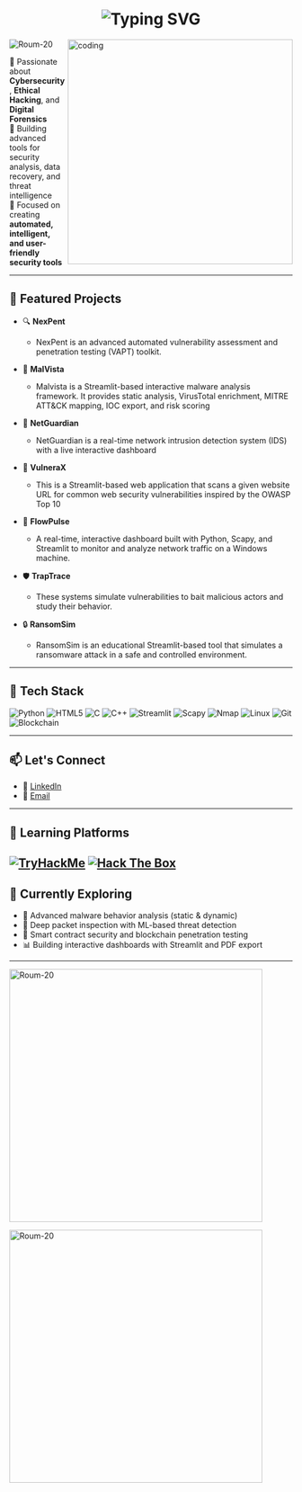 <h1 align="center">
  <img src="https://readme-typing-svg.demolab.com?font=Fira+Code&pause=1000&center=true&vCenter=true&multiline=true&width=600&height=100&lines=Hi+%F0%9F%91%8B%2C+I'm+Roumya+Ranjan+Swain!;%7C+Security+tool+developer;Let's+Secure+the+Security!"alt="Typing SVG">
</h1>
<img align="right" alt = "coding" width ="400" src="https://images.squarespace-cdn.com/content/v1/5769fc401b631bab1addb2ab/1541580611624-TE64QGKRJG8SWAIUS7NS/ke17ZwdGBToddI8pDm48kPoswlzjSVMM-SxOp7CV59BZw-zPPgdn4jUwVcJE1ZvWQUxwkmyExglNqGp0IvTJZamWLI2zvYWH8K3-s_4yszcp2ryTI0HqTOaaUohrI8PI6FXy8c9PWtBlqAVlUS5izpdcIXDZqDYvprRqZ29Pw0o/coding-freak.gif">
<p align="left"> <img src="https://komarev.com/ghpvc/?username=Roum-20&label=Profile%20views&color=0e75b6&style=flat" alt="Roum-20" /> </p>



🔐 Passionate about **Cybersecurity**, **Ethical Hacking**, and **Digital Forensics**  
🧠 Building advanced tools for security analysis, data recovery, and threat intelligence  
🚀 Focused on creating **automated, intelligent, and user-friendly security tools**

---

## 💼 Featured Projects

- 🔍 **NexPent**
  
   - NexPent is an advanced automated vulnerability assessment and penetration testing (VAPT) toolkit.
  
- 🧪 **MalVista**
  
  - Malvista is a Streamlit-based interactive malware analysis framework. It provides static analysis, VirusTotal enrichment, MITRE ATT&CK mapping, IOC export, and risk scoring

- 📡 **NetGuardian**
  
   - NetGuardian is a real-time network intrusion detection system (IDS) with a live interactive dashboard

- 🎯 **VulneraX**
   
     - This is a Streamlit-based web application that scans a given website URL for common web security vulnerabilities inspired by the OWASP Top 10

- 🧰 **FlowPulse**

     - A real-time, interactive dashboard built with Python, Scapy, and Streamlit to monitor and analyze network traffic on a Windows machine.
       
- 🛡️ **TrapTrace**
     - These systems simulate vulnerabilities to bait malicious actors and study their behavior.

- 🔒 **RansomSim**
     - RansomSim is an educational Streamlit-based tool that simulates a ransomware attack in a safe and controlled environment.
   
---

## 🧰 Tech Stack

![Python](https://img.shields.io/badge/Python-3670A0?style=for-the-badge&logo=python&logoColor=ffdd54)
![HTML5](https://img.shields.io/badge/HTML5-E34F26?style=for-the-badge&logo=html5&logoColor=white)
![C](https://img.shields.io/badge/C-00599C?style=for-the-badge&logo=c&logoColor=white)
![C++](https://img.shields.io/badge/C++-00599C?style=for-the-badge&logo=cplusplus&logoColor=white)
![Streamlit](https://img.shields.io/badge/Streamlit-FF4B4B?style=for-the-badge&logo=streamlit&logoColor=white)
![Scapy](https://img.shields.io/badge/Scapy-222222?style=for-the-badge&logo=python&logoColor=yellow)
![Nmap](https://img.shields.io/badge/Nmap-4F4F4F?style=for-the-badge&logo=linux&logoColor=white)
![Linux](https://img.shields.io/badge/Linux-FCC624?style=for-the-badge&logo=linux&logoColor=black)
![Git](https://img.shields.io/badge/Git-F05032?style=for-the-badge&logo=git&logoColor=white)
![Blockchain](https://img.shields.io/badge/Blockchain-121D33?style=for-the-badge&logo=blockchain.com&logoColor=white)

---

## 📫 Let's Connect

- 💼 [LinkedIn](https://www.linkedin.com/in/roumyaranjanswain)
- 📧 [Email](roumyaranjanswain8@gmail.com)

---
## 🧪 Learning Platforms

[![TryHackMe](https://img.shields.io/badge/TryHackMe-212C42?style=for-the-badge&logo=tryhackme&logoColor=white)](https://tryhackme.com/)
[![Hack The Box](https://img.shields.io/badge/Hack%20The%20Box-111923?style=for-the-badge&logo=hackthebox&logoColor=9FEF00)](https://www.hackthebox.com/)
---

## 🧠 Currently Exploring

- 🧬 Advanced malware behavior analysis (static & dynamic)
- 📡 Deep packet inspection with ML-based threat detection
- 🔐 Smart contract security and blockchain penetration testing
- 📊 Building interactive dashboards with Streamlit and PDF export
---
<p><img align="center" width = "450" src="https://github-readme-stats.vercel.app/api/top-langs?username=Roum-20&show_icons=true&locale=en&layout=compact" alt="Roum-20" /></p>

<p><img align="center" width = "450" src="https://github-readme-stats.vercel.app/api?username=Roum-20&show_icons=true&locale=en" alt="Roum-20" /></p>




